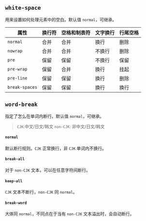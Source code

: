 ## `white-space`

用来设置如何处理元素中的空白。默认值 `normal`，可继承。

| 属性           | 换行符 | 空格和制表符 | 文字换行 | 行尾空格 |
| -------------- | ------ | ------------ | -------- | -------- |
| `normal`       | 合并   | 合并         | 换行     | 删除     |
| `nowrap`       | 合并   | 合并         | 不换行   | 删除     |
| `pre`          | 保留   | 保留         | 不换行   | 保留     |
| `pre-wrap`     | 保留   | 合并         | 换行     | 挂起     |
| `pre-line`     | 保留   | 保留         | 换行     | 删除     |
| `break-spaces` | 保留   | 保留         | 换行     | 换行     |

## `word-break`

指定了怎么在单词内断行。默认值 `normal`，可继承。

> `CJK`:中文/日文/韩文 `non-CJK`: 非中文/日文/韩文

#### `normal`

默认断行规则。`CJK` 正常换行，非 `CJK` 单词内不换行。

#### `break-all`

对于 `non-CJK` 文本，可以在任意字符间断行。

#### `keep-all`

`CJK` 文本不断行，`non-CJK` 同 `normal`。

#### `break-word`

大体同 `normal`，不同点在于当有 `non-CJK` 文本溢出时，会自动断行。

